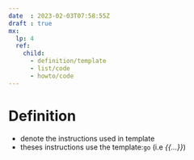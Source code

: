 ```yaml
---
date  : 2023-02-03T07:58:55Z
draft : true
mx:  
  lp: 4
  ref:  
    child:
      - definition/template
      - list/code
      - howto/code
---
```


# Definition
- denote the instructions used in template
- theses instructions use the template:`go`  (i.e *{{...}}*)
